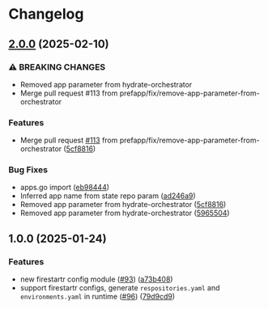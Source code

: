# Changelog

## [2.0.0](https://github.com/prefapp/daggerverse/compare/firestartr-config-v1.0.0...firestartr-config-v2.0.0) (2025-02-10)


### ⚠ BREAKING CHANGES

* Removed app parameter from hydrate-orchestrator
* Merge pull request #113 from prefapp/fix/remove-app-parameter-from-orchestrator

### Features

* Merge pull request [#113](https://github.com/prefapp/daggerverse/issues/113) from prefapp/fix/remove-app-parameter-from-orchestrator ([5cf8816](https://github.com/prefapp/daggerverse/commit/5cf8816b651c5cd7e345cb0ab29640ce7fdc041d))


### Bug Fixes

* apps.go import ([eb98444](https://github.com/prefapp/daggerverse/commit/eb984440717782b1dc4715c0d7a248961a2e865c))
* Inferred app name from state repo param ([ad246a9](https://github.com/prefapp/daggerverse/commit/ad246a9b78c4a0ad24c30d82fb7ec86fd17c35f0))
* Removed app parameter from hydrate-orchestrator ([5cf8816](https://github.com/prefapp/daggerverse/commit/5cf8816b651c5cd7e345cb0ab29640ce7fdc041d))
* Removed app parameter from hydrate-orchestrator ([5965504](https://github.com/prefapp/daggerverse/commit/5965504279be7ca3edd3642962cc095d75c07e22))

## 1.0.0 (2025-01-24)


### Features

* new firestartr config module ([#93](https://github.com/prefapp/daggerverse/issues/93)) ([a73b408](https://github.com/prefapp/daggerverse/commit/a73b40887108fc12e36fc4a51e30fd0da220d6c7))
* support firestartr configs, generate  `respositories.yaml` and  `environments.yaml` in runtime ([#96](https://github.com/prefapp/daggerverse/issues/96)) ([79d9cd9](https://github.com/prefapp/daggerverse/commit/79d9cd96cb37637f23751a87aa3c06802f1ad94b))
